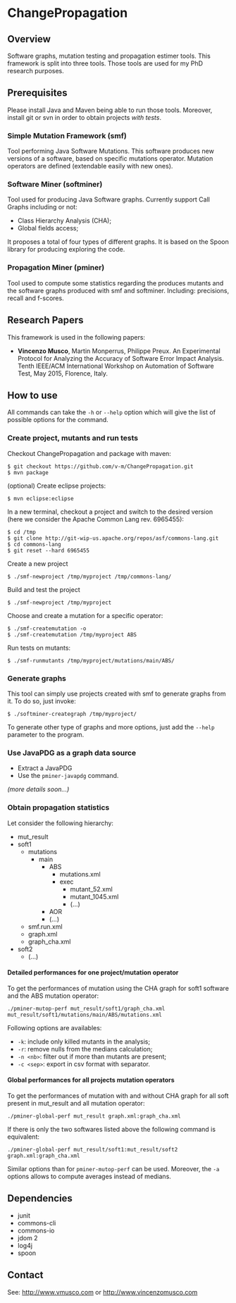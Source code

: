 # ChangePropagation

## Overview
Software graphs, mutation testing and propagation estimer tools.
This framework is split into three tools.
Those tools are used for my PhD research purposes.

## Prerequisites

Please install Java and Maven being able to run those tools.
Moreover, install git or svn in order to obtain projects *with tests*.

### Simple Mutation Framework (smf)
Tool performing Java Software Mutations. This software produces new versions of a software, based on specific mutations operator.
Mutation operators are defined (extendable easily with new ones).

### Software Miner (softminer)
Tool used for producing Java Software graphs. Currently support Call Graphs including or not:
- Class Hierarchy Analysis (CHA);
- Global fields access;

It proposes a total of four types of different graphs. It is based on the Spoon library for producing exploring the code.

### Propagation Miner (pminer)

Tool used to compute some statistics regarding the produces mutants and the software graphs produced with smf and softminer.
Including: precisions, recall and f-scores.

## Research Papers

This framework is used in the following papers:

- __Vincenzo Musco__, Martin Monperrus, Philippe Preux. An Experimental Protocol for Analyzing the Accuracy of Software Error Impact Analysis. Tenth IEEE/ACM International Workshop on Automation of Software Test, May 2015, Florence, Italy.

## How to use

All commands can take the ``-h`` or ``--help`` option which will give the list of possible options for the command.

### Create project, mutants and run tests

Checkout ChangePropagation and package with maven:

```
$ git checkout https://github.com/v-m/ChangePropagation.git
$ mvn package
```

(optional) Create eclipse projects:

```
$ mvn eclipse:eclipse
```

In a new terminal, checkout a project and switch to the desired version (here we consider the Apache Common Lang rev. 6965455):

```
$ cd /tmp
$ git clone http://git-wip-us.apache.org/repos/asf/commons-lang.git
$ cd commons-lang
$ git reset --hard 6965455
```

Create a new project

```
$ ./smf-newproject /tmp/myproject /tmp/commons-lang/
```

Build and test the project

```
$ ./smf-newproject /tmp/myproject
```

Choose and create a mutation for a specific operator:

```
$ ./smf-createmutation -o
$ ./smf-createmutation /tmp/myproject ABS
```

Run tests on mutants:

```
$ ./smf-runmutants /tmp/myproject/mutations/main/ABS/
```

### Generate graphs

This tool can simply use projects created with smf to generate graphs from it. To do so, just invoke:

```
$ ./softminer-creategraph /tmp/myproject/
```

To generate other type of graphs and more options, just add the ``--help`` parameter to the program.

### Use JavaPDG as a graph data source

- Extract a JavaPDG
- Use the ``pminer-javapdg`` command.

*(more details soon...)*

### Obtain propagation statistics

Let consider the following hierarchy:

- mut_result
 - soft1
   - mutations
     - main
        - ABS
          - mutations.xml
          - exec
            - mutant_52.xml
            - mutant_1045.xml
            - (...)
        - AOR
        - (...)
   - smf.run.xml
   - graph.xml
   - graph_cha.xml
 - soft2
   - (...)

#### Detailed performances for one project/mutation operator

To get the performances of mutation using the CHA graph for soft1 software and the ABS mutation operator:

```
./pminer-mutop-perf mut_result/soft1/graph_cha.xml mut_result/soft1/mutations/main/ABS/mutations.xml
```

Following options are availables:

- ``-k``: include only killed mutants in the analysis;
- ``-r``: remove nulls from the medians calculation;
- ``-n <nb>``: filter out if more than <nb> mutants are present;
- ``-c <sep>``: export in csv format with <sep> separator.

#### Global performances for all projects mutation operators

To get the performances of mutation with and without CHA graph for all soft present in mut_result and all mutation operator:

```
./pminer-global-perf mut_result graph.xml:graph_cha.xml
```

If there is only the two softwares listed above the following command is equivalent:

```
./pminer-global-perf mut_result/soft1:mut_result/soft2 graph.xml:graph_cha.xml
```

Similar options than for ``pminer-mutop-perf`` can be used. Moreover, the ``-a`` options allows to compute averages instead of medians.

## Dependencies

 - junit
 - commons-cli
 - commons-io
 - jdom 2
 - log4j
 - spoon


## Contact

See: http://www.vmusco.com or http://www.vincenzomusco.com
